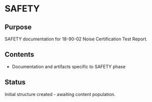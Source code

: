 # SAFETY

## Purpose
SAFETY documentation for 18-90-02 Noise Certification Test Report.

## Contents
- Documentation and artifacts specific to SAFETY phase

## Status
Initial structure created - awaiting content population.
